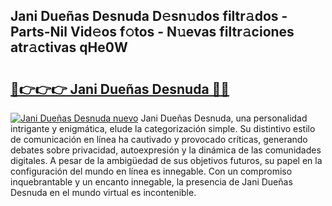 ## Jani Dueñas Desnuda D𝚎sn𝚞dos filtr𝚊dos - Parts-Nil Vid𝚎os f𝚘tos - N𝚞evas filtr𝚊ciones atr𝚊ctivas qHe0W

# <h2><a href="http://mb0s6ou.tromn.icu/?c=Jani+Due%c3%b1as+Desnuda">🔗👉👉👉 Jani Dueñas Desnuda 🔗🔗</a></h2>

[![Jani Dueñas Desnuda nuevo](https://i.imgur.com/pEAQMta.gif)](http://mb0s6ou.tromn.icu/?c=Jani+Due%c3%b1as+Desnuda)
Jani Dueñas Desnuda, una personalidad intrigante y enigmática, elude la categorización simple. Su distintivo estilo de comunicación en línea ha cautivado y provocado críticas, generando debates sobre privacidad, autoexpresión y la dinámica de las comunidades digitales. A pesar de la ambigüedad de sus objetivos futuros, su papel en la configuración del mundo en línea es innegable. Con un compromiso inquebrantable y un encanto innegable, la presencia de Jani Dueñas Desnuda en el mundo virtual es incontenible.
